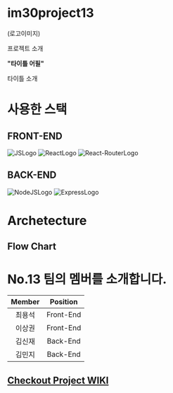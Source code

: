 # im30project13

(로고이미지)

프로젝트 소개

**"타이틀 어필"**

타이틀 소개

# 사용한 스택

## FRONT-END

![JSLogo](https://img.shields.io/badge/FRONT-JAVASCRIPT-yellow?style=for-the-badge&logo=javascript)
![ReactLogo](https://img.shields.io/badge/FRONT-REACT-9cf?style=for-the-badge&logo=react)
![React-RouterLogo](https://img.shields.io/badge/FRONT-REACT--ROUTER-critical?style=for-the-badge&logo=react-router)

## BACK-END

![NodeJSLogo](https://img.shields.io/badge/BACK-NodeJS-green?style=for-the-badge&logo=node.js)
![ExpressLogo](https://img.shields.io/badge/BACK-EXPRESS-black?style=for-the-badge&logo=express)

# Archetecture



## Flow Chart



# No.13 팀의 멤버를 소개합니다.

| Member | Position  |
| :----: | :-------: |
| 최용석 | Front-End  |
| 이상권 | Front-End  |
| 김신재 | Back-End |
| 김민지 | Back-End |

## [Checkout Project WIKI](https://github.com/codestates/im30project13/wiki)
